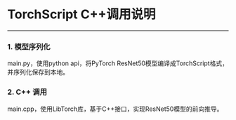 # TorchScript C++调用说明

---

### 1. 模型序列化

main.py，使用python api，将PyTorch ResNet50模型编译成TorchScript格式，并序列化保存到本地。

### 2. C++ 调用

main.cpp，使用LibTorch库，基于C++接口，实现ResNet50模型的前向推导。
